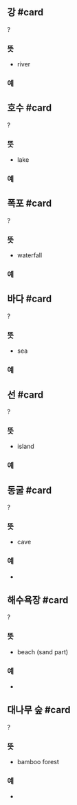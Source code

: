## 강 #card
?
### 뜻
- river
### 예
<!--SR:!2024-10-06,55,312-->

## 호수 #card
?
### 뜻
- lake
### 예
<!--SR:!2024-11-02,60,312-->

## 폭포 #card
?
### 뜻
- waterfall
### 예
<!--SR:!2024-09-20,12,244-->

## 바다 #card
?
### 뜻
- sea
### 예
<!--SR:!2024-10-26,52,304-->

## 선 #card
?
### 뜻
- island
### 예
<!--SR:!2024-10-23,44,298-->

## 동굴 #card
?
### 뜻
- cave
### 예
-

## 해수욕장 #card
?
### 뜻
- beach (sand part)
### 예
-

## 대나무 숲 #card
?
### 뜻
- bamboo forest
### 예
-
